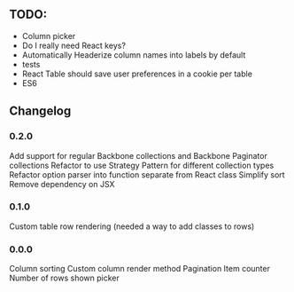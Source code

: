 ## TODO:
* Column picker
* Do I really need React keys?
* Automatically Headerize column names into labels by default
* tests
* React Table should save user preferences in a cookie per table
* ES6

## Changelog

### 0.2.0
Add support for regular Backbone collections and Backbone Paginator collections
Refactor to use Strategy Pattern for different collection types 
Refactor option parser into function separate from React class
Simplify sort
Remove dependency on JSX

### 0.1.0
Custom table row rendering (needed a way to add classes to rows)

### 0.0.0
Column sorting
Custom column render method
Pagination
Item counter
Number of rows shown picker

